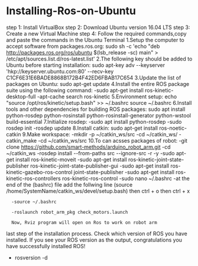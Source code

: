 # Installing-Ros-on-Ubuntu

step 1: Install VirtualBox
step 2: Download Ubuntu version 16.04 LTS
step 3: Create a new Virtual Machine
step 4: Follow the required commands,copy and paste the commands in the Ubuntu Terminal
       1.Setup the computer to accept software from packages.ros.org:
       sudo sh -c 'echo "deb http://packages.ros.org/ros/ubuntu $(lsb_release -sc) main" > /etc/apt/sources.list.d/ros-latest.list'
       2.The following key should be added to Ubuntu before starting installation:
       sudo apt-key adv --keyserver 'hkp://keyserver.ubuntu.com:80' --recv-key C1CF6E31E6BADE8868B172B4F42ED6FBAB17C654
       3.Update the list of packages on Ubuntu:
       sudo apt-get update
       4.Install the entire ROS package suite using the following command:
       -sudo apt-get install ros-kinetic-desktop-full
       -apt-cache search ros-kinetic
       5.Environment setup:
       echo "source /opt/ros/kinetic/setup.bash" >> ~/.bashrc
       source ~/.bashrc
       6.Install tools and other dependencies for building ROS packages:
       sudo apt install python-rosdep python-rosinstall python-rosinstall-generator python-wstool build-essential
       7.Initialize rosdep:
       -sudo apt install python-rosdep
       -sudo rosdep init 
       -rosdep update
       8.Install catkin:
       sudo apt-get install ros-noetic-catkin
       9.Make workspace:
       -mkdir -p ~/catkin_ws/src
       -cd ~/catkin_ws/
       -catkin_make
       -cd ~/catkin_ws/src
       10.To can acsses packages of robot:
       -git clone https://github.com/smart-methods/arduino_robot_arm.git
       -cd ~/catkin_ws
       -rosdep install --from-paths src --ignore-src -r -y
       -sudo apt-get install ros-kinetic-moveit
       -sudo apt-get install ros-kinetic-joint-state-publisher ros-kinetic-joint-state-publisher-gui
       -sudo apt-get install ros-kinetic-gazebo-ros-control joint-state-publisher
       -sudo apt-get install ros-kinetic-ros-controllers ros-kinetic-ros-control
       -sudo nano ~/.bashrc
       -at the end of the (bashrc) file add the follwing line
        (source /home/SystemName/catkin_ws/devel/setup.bash)
        then 
       ctrl + o
       then
       ctrl + x

      -source ~/.bashrc

      -roslaunch robot_arm_pkg check_motors.launch
 
      Now, Rviz program will open on Ros to work on robot arm
        
last step of the installation process. Check which version of ROS you have installed. If you see your ROS version as the output, congratulations you have           successfully installed ROS!
- rosversion -d 
      

